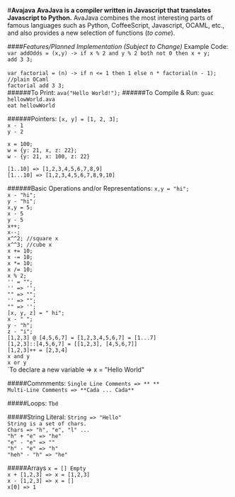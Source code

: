 #<b>Avajava</b>
<b>AvaJava is a compiler written in Javascript that translates Javascript to Python.</b> AvaJava combines the most interesting parts of famous languages such as Python, CoffeeScript, Javascript, OCAML, etc., and also provides a new selection of functions (<i>to come</i>).  

####<i>Features/Planned Implementation (Subject to Change)</i>
Example Code:
<br>`var addOdds = (x,y) -> if x % 2 and y % 2 both not 0 then x + y;`<br> `add 3 3;`</br>
<br>`var factorial = (n) -> if n <= 1 then 1 else n * factorial(n - 1); //plain OCaml`<br> `factorial add 3 3;`</br>
######To Print:
`ava("Hello World!");` 
######To Compile & Run:
`guac hellowWorld.ava`
<br>`eat hellowWorld`

######Pointers:
`[x, y] = [1, 2, 3];`<br>
`x - 1`<br>
`y - 2`<br>

`x = 100;`<br>
`w = {y: 21, x, z: 22};`<br>
`w - {y: 21, x: 100, z: 22}`<br>

`[1..10] => [1,2,3,4,5,6,7,8,9]`<br>
`[1...10] => [1,2,3,4,5,6,7,8,9,10]`<br>

######Basic Operations and/or Representations:
`x,y = "hi";`<br>
`x - "hi"; `<br>
`y - "hi";` <br>
`x,y = 5;`<br>
`x - 5`<br>
`y - 5`<br>
`x++;`<br>
`x--;`<br>
`x^^2; //square x`<br>
`x^^3; //cube x`<br>
`x += 10;` <br>
`x -= 10;` <br>
`x *= 10;` <br>
`x /= 10;` <br>
`x % 2;` <br>
`'' = "";`<br>
`'' => '';` <br>
`"" => "";`<br>
`'' => "";`<br>
`"" => '';`<br>
`[x, y, z] = " hi";`<br>
`x - " ";`<br>
`y - "h";`<br>
`z - "i";`<br>
`[1,2,3] @ [4,5,6,7] = [1,2,3,4,5,6,7] = [1...7]`<br>
`[1,2,3]::[4,5,6,7] = [[1,2,3], [4,5,6,7]]`<br>
`[1,2,3]++ = [2,3,4]`<br>
`x and y`<br>
`x or y`<br>
`To declare a new variable => x = "Hello World"

#####Commments:
`Single Line Comments => ** **`
<br>
`Multi-Line Comments => **Cada ... Cada**` <br> 

#####Loops: 
`Tbd` <br> 

#####String Literal: 
`String => "Hello"` <br>
`String is a set of chars.` <br> 
`Chars => "h", "e", "l" ... `<br> 
`"h" + "e" => "he" `<br> 
`"e" - "e" => ""`<br>
`"h" - "e" => "h" `<br> 
`"heh" - "h" => "he" `<br>

#####Arrays
`x = [] Empty `<br>
`x + [1,2,3] => x = [1,2,3] `<br>
`x - [1,2,3] => x = [] `<br>
`x[0] => 1 `<br>


#####





